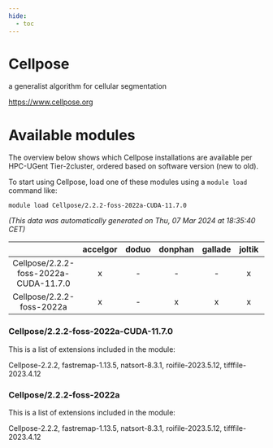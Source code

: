 ```yaml
---
hide:
  - toc
---
```


Cellpose
========


a generalist algorithm for cellular segmentation

https://www.cellpose.org
# Available modules


The overview below shows which Cellpose installations are available per HPC-UGent Tier-2cluster, ordered based on software version (new to old).

To start using Cellpose, load one of these modules using a `module load` command like:

```shell
module load Cellpose/2.2.2-foss-2022a-CUDA-11.7.0
```

*(This data was automatically generated on Thu, 07 Mar 2024 at 18:35:40 CET)*  

| |accelgor|doduo|donphan|gallade|joltik|skitty|
| :---: | :---: | :---: | :---: | :---: | :---: | :---: |
|Cellpose/2.2.2-foss-2022a-CUDA-11.7.0|x|-|-|-|x|-|
|Cellpose/2.2.2-foss-2022a|x|-|x|x|x|x|


### Cellpose/2.2.2-foss-2022a-CUDA-11.7.0

This is a list of extensions included in the module:

Cellpose-2.2.2, fastremap-1.13.5, natsort-8.3.1, roifile-2023.5.12, tifffile-2023.4.12

### Cellpose/2.2.2-foss-2022a

This is a list of extensions included in the module:

Cellpose-2.2.2, fastremap-1.13.5, natsort-8.3.1, roifile-2023.5.12, tifffile-2023.4.12